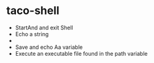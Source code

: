 taco-shell
==========

- StartAnd and exit Shell
- Echo a string
-
- Save and echo Aa variable
- Execute an executable file found in the path variable
